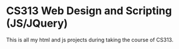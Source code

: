 # CS313 Web Design and Scripting (JS/JQuery)
This is all my html and js projects during taking the course of CS313.
